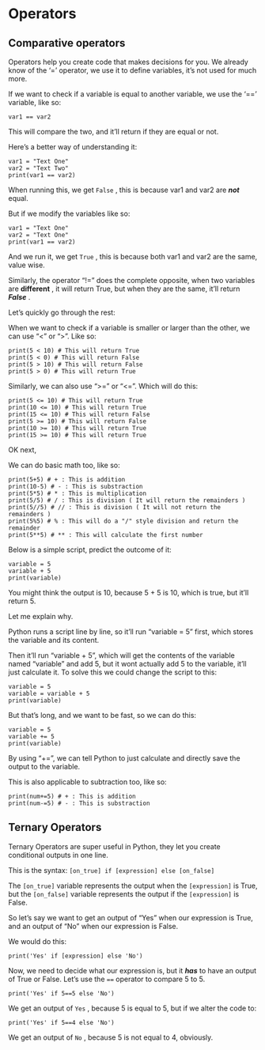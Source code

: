 Operators
=========

Comparative operators
---------------------

Operators help you create code that makes decisions for you. We already know of the ‘=’ operator, we use it to define variables, it’s not used for much more.

If we want to check if a variable is equal to another variable, we use the ‘==’ variable, like so:

    var1 == var2
    

This will compare the two, and it’ll return if they are equal or not.

Here’s a better way of understanding it:

    var1 = "Text One"
    var2 = "Text Two"
    print(var1 == var2)
    

When running this, we get `False` , this is because var1 and var2 are _**not**_ equal.

But if we modify the variables like so:

    var1 = "Text One"
    var2 = "Text One"
    print(var1 == var2)
    

And we run it, we get `True` , this is because both var1 and var2 are the same, value wise.

Similarly, the operator “!=” does the complete opposite, when two variables are ********different******** , it will return True, but when they are the same, it’ll return _****False****_ .

Let’s quickly go through the rest:

When we want to check if a variable is smaller or larger than the other, we can use “<” or “>”. Like so:

    print(5 < 10) # This will return True
    print(5 < 0) # This will return False
    print(5 > 10) # This will return False
    print(5 > 0) # This will return True
    

Similarly, we can also use “>=” or “<=”. Which will do this:

    print(5 <= 10) # This will return True
    print(10 <= 10) # This will return True
    print(15 <= 10) # This will return False
    print(5 >= 10) # This will return False
    print(10 >= 10) # This will return True
    print(15 >= 10) # This will return True
    

OK next,

We can do basic math too, like so:

    print(5+5) # + : This is addition
    print(10-5) # - : This is substraction
    print(5*5) # * : This is multiplication
    print(5/5) # / : This is division ( It will return the remainders )
    print(5//5) # // : This is division ( It will not return the remainders )
    print(5%5) # % : This will do a "/" style division and return the remainder
    print(5**5) # ** : This will calculate the first number
    

Below is a simple script, predict the outcome of it:

    variable = 5
    variable + 5
    print(variable)
    

You might think the output is 10, because 5 + 5 is 10, which is true, but it’ll return 5.

Let me explain why.

Python runs a script line by line, so it’ll run “variable = 5” first, which stores the variable and its content.

Then it’ll run “variable + 5”, which will get the contents of the variable named “variable” and add 5, but it wont actually add 5 to the variable, it’ll just calculate it. To solve this we could change the script to this:

    variable = 5
    variable = variable + 5
    print(variable)
    

But that’s long, and we want to be fast, so we can do this:

    variable = 5
    variable += 5
    print(variable)
    

By using “+=”, we can tell Python to just calculate and directly save the output to the variable.

This is also applicable to subtraction too, like so:

    print(num+=5) # + : This is addition
    print(num-=5) # - : This is substraction
    

Ternary Operators
-----------------

Ternary Operators are super useful in Python, they let you create conditional outputs in one line.

This is the syntax: `[on_true] if [expression] else [on_false]`

The `[on_true]` variable represents the output when the `[expression]` is True, but the `[on_false]` variable represents the output if the `[expression]` is False.

So let’s say we want to get an output of “Yes” when our expression is True, and an output of “No” when our expression is False.

We would do this:

    print('Yes' if [expression] else 'No')
    

Now, we need to decide what our expression is, but it _****has****_ to have an output of True or False. Let’s use the `==` operator to compare 5 to 5.

    print('Yes' if 5==5 else 'No')
    

We get an output of `Yes` , because 5 is equal to 5, but if we alter the code to:

    print('Yes' if 5==4 else 'No')
    

We get an output of `No` , because 5 is not equal to 4, obviously.
